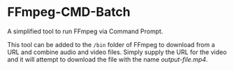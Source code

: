 # FFmpeg-CMD-Batch
A simplified tool to run FFmpeg via Command Prompt.

This tool can be added to the `/bin` folder of FFmpeg to download from a URL and combine audio and video files. Simply supply the URL for the video and it will attempt to download the file with the name *output-file.mp4*.
